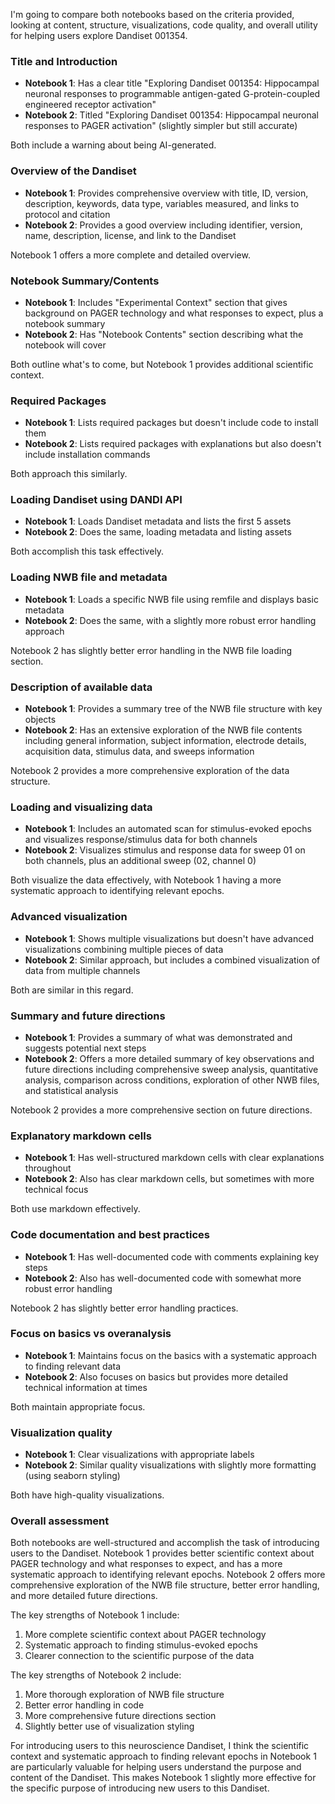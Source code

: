 I'm going to compare both notebooks based on the criteria provided, looking at content, structure, visualizations, code quality, and overall utility for helping users explore Dandiset 001354.

### Title and Introduction
- **Notebook 1**: Has a clear title "Exploring Dandiset 001354: Hippocampal neuronal responses to programmable antigen-gated G-protein-coupled engineered receptor activation"
- **Notebook 2**: Titled "Exploring Dandiset 001354: Hippocampal neuronal responses to PAGER activation" (slightly simpler but still accurate)

Both include a warning about being AI-generated.

### Overview of the Dandiset
- **Notebook 1**: Provides comprehensive overview with title, ID, version, description, keywords, data type, variables measured, and links to protocol and citation
- **Notebook 2**: Provides a good overview including identifier, version, name, description, license, and link to the Dandiset

Notebook 1 offers a more complete and detailed overview.

### Notebook Summary/Contents
- **Notebook 1**: Includes "Experimental Context" section that gives background on PAGER technology and what responses to expect, plus a notebook summary
- **Notebook 2**: Has "Notebook Contents" section describing what the notebook will cover

Both outline what's to come, but Notebook 1 provides additional scientific context.

### Required Packages
- **Notebook 1**: Lists required packages but doesn't include code to install them
- **Notebook 2**: Lists required packages with explanations but also doesn't include installation commands

Both approach this similarly.

### Loading Dandiset using DANDI API
- **Notebook 1**: Loads Dandiset metadata and lists the first 5 assets
- **Notebook 2**: Does the same, loading metadata and listing assets

Both accomplish this task effectively.

### Loading NWB file and metadata
- **Notebook 1**: Loads a specific NWB file using remfile and displays basic metadata
- **Notebook 2**: Does the same, with a slightly more robust error handling approach

Notebook 2 has slightly better error handling in the NWB file loading section.

### Description of available data
- **Notebook 1**: Provides a summary tree of the NWB file structure with key objects
- **Notebook 2**: Has an extensive exploration of the NWB file contents including general information, subject information, electrode details, acquisition data, stimulus data, and sweeps information

Notebook 2 provides a more comprehensive exploration of the data structure.

### Loading and visualizing data
- **Notebook 1**: Includes an automated scan for stimulus-evoked epochs and visualizes response/stimulus data for both channels
- **Notebook 2**: Visualizes stimulus and response data for sweep 01 on both channels, plus an additional sweep (02, channel 0)

Both visualize the data effectively, with Notebook 1 having a more systematic approach to identifying relevant epochs.

### Advanced visualization
- **Notebook 1**: Shows multiple visualizations but doesn't have advanced visualizations combining multiple pieces of data
- **Notebook 2**: Similar approach, but includes a combined visualization of data from multiple channels

Both are similar in this regard.

### Summary and future directions
- **Notebook 1**: Provides a summary of what was demonstrated and suggests potential next steps
- **Notebook 2**: Offers a more detailed summary of key observations and future directions including comprehensive sweep analysis, quantitative analysis, comparison across conditions, exploration of other NWB files, and statistical analysis

Notebook 2 provides a more comprehensive section on future directions.

### Explanatory markdown cells
- **Notebook 1**: Has well-structured markdown cells with clear explanations throughout
- **Notebook 2**: Also has clear markdown cells, but sometimes with more technical focus

Both use markdown effectively.

### Code documentation and best practices
- **Notebook 1**: Has well-documented code with comments explaining key steps
- **Notebook 2**: Also has well-documented code with somewhat more robust error handling

Notebook 2 has slightly better error handling practices.

### Focus on basics vs overanalysis
- **Notebook 1**: Maintains focus on the basics with a systematic approach to finding relevant data
- **Notebook 2**: Also focuses on basics but provides more detailed technical information at times

Both maintain appropriate focus.

### Visualization quality
- **Notebook 1**: Clear visualizations with appropriate labels
- **Notebook 2**: Similar quality visualizations with slightly more formatting (using seaborn styling)

Both have high-quality visualizations.

### Overall assessment
Both notebooks are well-structured and accomplish the task of introducing users to the Dandiset. Notebook 1 provides better scientific context about PAGER technology and what responses to expect, and has a more systematic approach to identifying relevant epochs. Notebook 2 offers more comprehensive exploration of the NWB file structure, better error handling, and more detailed future directions.

The key strengths of Notebook 1 include:
1. More complete scientific context about PAGER technology
2. Systematic approach to finding stimulus-evoked epochs
3. Clearer connection to the scientific purpose of the data

The key strengths of Notebook 2 include:
1. More thorough exploration of NWB file structure
2. Better error handling in code
3. More comprehensive future directions section
4. Slightly better use of visualization styling

For introducing users to this neuroscience Dandiset, I think the scientific context and systematic approach to finding relevant epochs in Notebook 1 are particularly valuable for helping users understand the purpose and content of the Dandiset. This makes Notebook 1 slightly more effective for the specific purpose of introducing new users to this Dandiset.